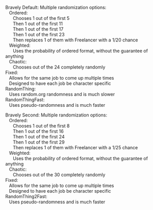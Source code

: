 Bravely Default:
Multiple randomization options:  
&nbsp;&nbsp;&nbsp;Ordered:  
&nbsp;&nbsp;&nbsp;&nbsp;&nbsp;&nbsp;Chooses 1 out of the first 5  
    &nbsp;&nbsp;&nbsp;&nbsp;&nbsp;&nbsp;Then 1 out of the first 11  
    &nbsp;&nbsp;&nbsp;&nbsp;&nbsp;&nbsp;Then 1 out of the first 17  
    &nbsp;&nbsp;&nbsp;&nbsp;&nbsp;&nbsp;Then 1 out of the first 23  
    &nbsp;&nbsp;&nbsp;&nbsp;&nbsp;&nbsp;Then replaces 1 of them with Freelancer with a 1/20 chance  
  &nbsp;&nbsp;&nbsp;Weighted:  
    &nbsp;&nbsp;&nbsp;&nbsp;&nbsp;&nbsp;Uses the probability of ordered format, without the guarantee of anything  
  &nbsp;&nbsp;&nbsp;Chaotic:  
    &nbsp;&nbsp;&nbsp;&nbsp;&nbsp;&nbsp;Chooses out of the 24 completely randomly  
Fixed:  
  &nbsp;&nbsp;&nbsp;Allows for the same job to come up multiple times  
  &nbsp;&nbsp;&nbsp;Designed to have each job be character specific  
RandomThing:  
  &nbsp;&nbsp;&nbsp;Uses random.org randomness and is much slower  
RandomThingFast:  
  &nbsp;&nbsp;&nbsp;Uses pseudo-randomness and is much faster  

Bravely Second:
Multiple randomization options:  
&nbsp;&nbsp;&nbsp;Ordered:  
&nbsp;&nbsp;&nbsp;&nbsp;&nbsp;&nbsp;Chooses 1 out of the first 8  
    &nbsp;&nbsp;&nbsp;&nbsp;&nbsp;&nbsp;Then 1 out of the first 16  
    &nbsp;&nbsp;&nbsp;&nbsp;&nbsp;&nbsp;Then 1 out of the first 24  
    &nbsp;&nbsp;&nbsp;&nbsp;&nbsp;&nbsp;Then 1 out of the first 29  
    &nbsp;&nbsp;&nbsp;&nbsp;&nbsp;&nbsp;Then replaces 1 of them with Freelancer with a 1/25 chance  
  &nbsp;&nbsp;&nbsp;Weighted:  
    &nbsp;&nbsp;&nbsp;&nbsp;&nbsp;&nbsp;Uses the probability of ordered format, without the guarantee of anything  
  &nbsp;&nbsp;&nbsp;Chaotic:  
    &nbsp;&nbsp;&nbsp;&nbsp;&nbsp;&nbsp;Chooses out of the 30 completely randomly  
Fixed:  
  &nbsp;&nbsp;&nbsp;Allows for the same job to come up multiple times  
  &nbsp;&nbsp;&nbsp;Designed to have each job be character specific  
RandomThing2Fast:  
  &nbsp;&nbsp;&nbsp;Uses pseudo-randomness and is much faster  


